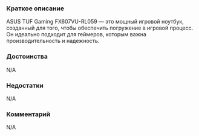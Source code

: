### **Краткое описание**
ASUS TUF Gaming FX607VU-RL059 — это мощный игровой ноутбук, созданный для того, чтобы обеспечить погружение в игровой процесс. Он идеально подходит для геймеров, которым важна производительность и надежность.

### **Достоинства**
N/A

### **Недостатки**
N/A

### **Комментарий**
N/A
